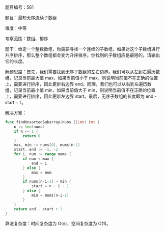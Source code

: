 题目编号：581

题目：最短无序连续子数组

难度：中等

考察范围：数组、排序

题干：给定一个整数数组，你需要寻找一个连续的子数组，如果对这个子数组进行升序排序，那么整个数组都会变为升序排序。你找到的子数组应是最短的，请输出它的长度。

解题思路：首先，我们需要找到无序子数组的左右边界。我们可以从左到右遍历数组，记录当前最大值 max，如果当前值小于 max，则说明当前值不在正确的位置上，需要进行排序，因此更新右边界 end。同理，我们也可以从右到左遍历数组，记录当前最小值 min，如果当前值大于 min，则说明当前值不在正确的位置上，需要进行排序，因此更新左边界 start。最后，无序子数组的长度即为 end - start + 1。

解决方案：

```go
func findUnsortedSubarray(nums []int) int {
    n := len(nums)
    if n <= 1 {
        return 0
    }
    max, min := nums[0], nums[n-1]
    start, end := -1, -2
    for i, num := range nums {
        if num < max {
            end = i
        } else {
            max = num
        }
        if nums[n-i-1] > min {
            start = n - i - 1
        } else {
            min = nums[n-i-1]
        }
    }
    return end - start + 1
}
```

算法复杂度：时间复杂度为 O(n)，空间复杂度为 O(1)。